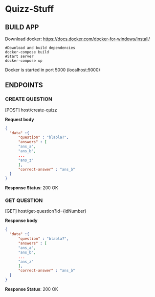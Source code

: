 # Quizz-Stuff

## BUILD APP

Download docker: https://docs.docker.com/docker-for-windows/install/

```commandline
#Download and build dependencies
docker-compose build
#Start server
docker-compose up
```

Docker is started in port 5000 (localhost:5000)

## ENDPOINTS

### CREATE QUESTION

[POST]  host/create-quizz

**Request body**

```json
{
  "data" :{
      "question" : "blabla?",
      "answers" : [
      "ans_a",
      "ans_b",
      ...
      "ans_z"
      ],
      "correct-answer" : "ans_b"
  }
}
```

**Response Status**: 200 OK

### GET QUESTION

[GET]  host/get-question?id={idNumber}

**Response body**

```json
{
  "data" :{
      "question" : "blabla?",
      "answers" : [
      "ans_a",
      "ans_b",
      ...
      "ans_z"
      ],
      "correct-answer" : "ans_b"
  }
}
```

**Response Status**: 200 OK